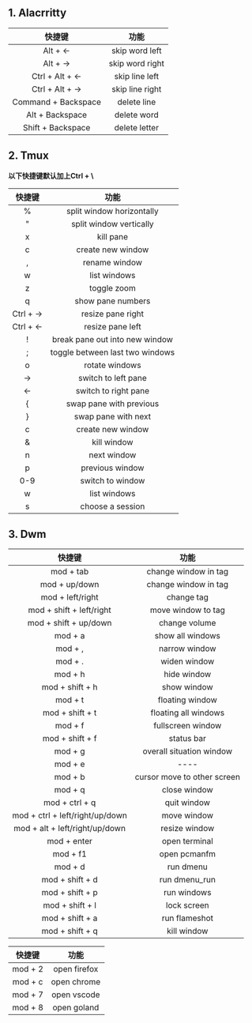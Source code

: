 ## 1. Alacrritty
| 快捷键 | 功能 |
| :---: | :---: |
| Alt + <- | skip word left |
| Alt + -> | skip word right |
| Ctrl + Alt + <- | skip  line left |
| Ctrl + Alt + -> | skip line right |
| Command + Backspace | delete line |
| Alt + Backspace | delete word |
| Shift + Backspace | delete letter |


## 2. Tmux

**以下快捷键默认加上Ctrl + \\**

| 快捷键 | 功能 |
| :---: | :---: |
| % | split window horizontally |
| " | split window vertically |
| x | kill pane |
| c | create new window |
| , | rename window |
| w | list windows |
| z | toggle zoom |
| q | show pane numbers |
| Ctrl + -> | resize pane right |
| Ctrl + <- | resize pane left |
| ! | break pane out into new window |
| ; | toggle between last two windows |
| o | rotate windows |
| -> | switch to left pane |
| <- | switch to right pane |
| { | swap pane with previous |
| } | swap pane with next |
| c | create new window |
| & | kill window |
| n | next window |
| p | previous window |
| 0-9 | switch to window |
| w | list windows |
| s | choose a session |


## 3. Dwm

| 快捷键 | 功能 |
| :---: | :---: |
| mod + tab | change window in tag |
| mod + up/down | change window in tag |
| mod + left/right | change tag |
| mod + shift + left/right | move window to tag |
| mod + shift + up/down | change volume |
| mod + a | show all windows |
| mod + , | narrow window |
| mod + . | widen window |
| mod + h | hide window |
| mod + shift + h | show window |
| mod + t | floating window |
| mod + shift + t | floating all windows |
| mod + f | fullscreen window |
| mod + shift + f | status bar |
| mod + g | overall situation window |
| mod + e | ---- |
| mod + b | cursor move to other screen |
| mod + q | close window |
| mod + ctrl + q | quit window |
| mod + ctrl + left/right/up/down | move window |
| mod + alt + left/right/up/down | resize window |
| mod + enter | open terminal |
| mod + f1 | open pcmanfm |
| mod + d | run dmenu |
| mod + shift + d | run dmenu_run |
| mod + shift + p | run windows |
| mod + shift + l | lock screen |
| mod + shift + a | run flameshot |
| mod + shift + q | kill window |

<!-- 个人使用习惯 -->
| 快捷键 | 功能 |
| :---: | :---: |
| mod + 2 | open firefox |
| mod + c | open chrome |
| mod + 7 | open vscode |
| mod + 8 | open goland |
